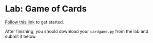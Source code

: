 # Lab: Game of Cards

[Follow this link](https://lab.cs50.io/minprog/objects/master/cards/lab) to get started.

After finishing, you should download your `cardgame.py` from the lab and submit it below.
